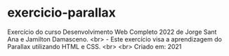 # exercicio-parallax
Exercício do curso Desenvolvimento Web Completo 2022 de Jorge Sant Ana e Jamilton Damasceno. &lt;br> - Este exercício visa a aprendizagem do Parallax utilizando HTML e CSS. &lt;br> &lt;br> Criado em: 2021
